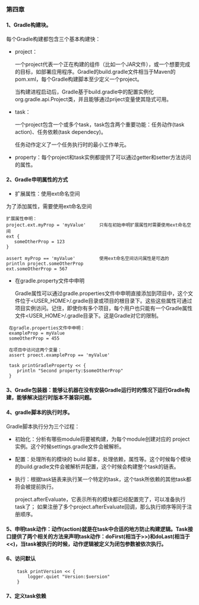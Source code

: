 ### 第四章 

#### 1、Gradle构建块。
每个Gradle构建都包含三个基本构建快：
- project：

  一个project代表一个正在构建的组件（比如一个JAR文件），或一个想要完成的目标，如部署应用程序。Gradle的build.gradle文件相当于Maven的pom.xml，每个Gradle构建脚本至少定义一个project。

  当构建进程启动后，Gradle基于build.gradle中的配置实例化org.gradle.api.Project类，并且能够通过priject变量使其隐式可用。

- task：

  一个project包含一个或多个task，task包含两个重要功能：任务动作(task action)、任务依赖(task dependecy)。

  任务动作定义了一个任务执行时的最小工作单元。

- property：每个project和task实例都提供了可以通过getter和setter方法访问的属性。

#### 2、Gradle申明属性的方式

 - 扩展属性：使用ext命名空间
 
 为了添加属性，需要使用ext命名空间
 ```
扩展属性申明：
project.ext.myProp = 'myValue'     只有在初始申明扩展属性时需要使用ext命名空间
ext {
	someOtherProp = 123
}

assert myProp == 'myValue'         使用ext命名空间访问属性是可选的
println project.someOtherProp
ext.someOtherProp = 567
 ```
 - 在gradle.property文件中申明

   Gradle属性可以通过gradle.properties文件中申明直接添加到项目中，这个文件位于<USER_HOME>/.gradle目录或项目的根目录下。这些这些属性可通过项目实例访问。记住，即使你有多个项目，每个用户也只能有一个Gradle属性文件<USER_HOME>/.gradle目录下。这是Gradle对它的限制。
   
```
 在gradle.properties文件中申明：
 exampleProp = myValue
 someOtherProp = 455
 
 在项目中访问这两个变量：
 assert proect.exampleProp == 'myValue'
 
 task printGradleProperty << {
 	println "Second property:$someOtherProp"
 }
```
   
#### 3、Gradle包装器：能够让机器在没有安装Gradle运行时的情况下运行Gradle构建，能够解决运行时版本不兼容问题。
   
#### 4、gradle脚本的执行时序。
Gradle脚本执行分为三个过程：

- 初始化：分析有哪些module将要被构建，为每个module创建对应的 project实例。这个时候settings.gradle文件会被解析。 

- 配置：处理所有的模块的 build 脚本，处理依赖，属性等。这个时候每个模块的build.gradle文件会被解析并配置，这个时候会构建整个task的链表。

- 执行：根据task链表来执行某一个特定的task，这个task所依赖的其他task都将会被提前执行。

  project.afterEvaluate，它表示所有的模块都已经配置完了，可以准备执行task了； 如果注册了多个project.afterEvaluate回调，那么执行顺序等同于注册顺序。
  
#### 5、申明task动作：动作(action)就是在task中合适的地方防止构建逻辑。Task接口提供了两个相关的方法来声明task动作：doFirst(相当于>>)和doLast(相当于<<)，当task被执行的时候，动作逻辑被定义为闭包参数被依次执行。

#### 6、访问默认
```
	task printVersion << {
		logger.quiet "Version:$version"
	}
```

#### 7、定义task依赖
	

	




